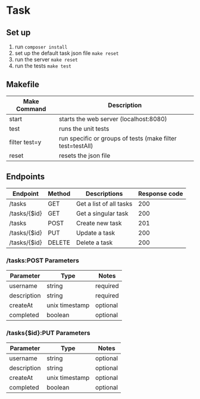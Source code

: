 # Task

## Set up

1. run `composer install`
2. set up the default task json file `make reset`
3. run the server `make reset`
4. run the tests `make test`

## Makefile

| Make Command  | Description                                                |
|---------------|------------------------------------------------------------|
| start         | starts the web server (localhost:8080)                     |
| test          | runs the unit tests                                        |
| filter test=y | run specific or groups of tests (make filter test=testAll) |
| reset         | resets the json file                                       |

## Endpoints

| Endpoint     | Method | Descriptions            | Response code |
|--------------|--------|------------------------ |---------------|
| /tasks       | GET    | Get a list of all tasks | 200           |   
| /tasks/{$id} | GET    | Get a singular task     | 200           | 
| /tasks       | POST	| Create new task	      | 201           |
| /tasks/{$id} | PUT	| Update a task  	      | 200           |
| /tasks/{$id} | DELETE	| Delete a task 	      | 200           |


### /tasks:POST Parameters


| Parameter   | Type           | Notes    |
|-------------|----------------|----------|
| username    |	string         | required |
| description |	string         | required |
| createAt	  | unix timestamp | optional |
| completed	  | boolean        | optional |

### /tasks{$id}:PUT Parameters

| Parameter   | Type           | Notes    |
|-------------|----------------|----------|
| username    |	string         | optional |
| description |	string         | optional |
| createAt	  | unix timestamp | optional |
| completed	  | boolean        | optional |
